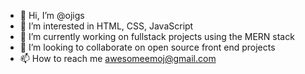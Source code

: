 - 👋 Hi, I’m @ojigs
- 👀 I’m interested in HTML, CSS, JavaScript
- 🌱 I’m currently working on fullstack projects using the MERN stack
- 💞️ I’m looking to collaborate on open source front end projects
- 📫 How to reach me awesomeemoj@gmail.com

<!---
ojigs/ojigs is a ✨ special ✨ repository because its `README.md` (this file) appears on your GitHub profile.
You can click the Preview link to take a look at your changes.
--->
